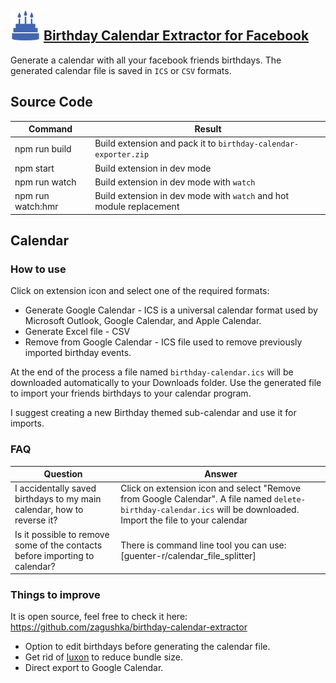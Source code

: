 ## ![Birthday Calendar Extractor for Facebook](public/icons/icon.48.png) [Birthday Calendar Extractor for Facebook](https://chrome.google.com/webstore/detail/birthday-calendar-extract/imielmggcccenhgncmpjlehemlinhjjo)

Generate a calendar with all your facebook friends birthdays.
The generated calendar file is saved in `ICS` or `CSV` formats.

## Source Code
| Command  | Result |
|---|---|
| npm run build | Build extension and pack it to `birthday-calendar-exporter.zip` |  
| npm start | Build extension in dev mode |  
| npm run watch | Build extension in dev mode with `watch` |  
| npm run watch:hmr | Build extension in dev mode with `watch` and hot module replacement |  

## Calendar

### How to use
Click on extension icon and select one of the required formats:
- Generate Google Calendar - ICS is a universal calendar format used by Microsoft Outlook, Google Calendar, and Apple Calendar.
- Generate Excel file - CSV
- Remove from Google Calendar - ICS file used to remove previously imported birthday events.

At the end of the process a file named `birthday-calendar.ics` will be downloaded automatically to your Downloads folder.
Use the generated file to import your friends birthdays to your calendar program.

I suggest creating a new Birthday themed sub-calendar and use it for imports.

### FAQ

| Question | Answer |
|---|---|
| I accidentally saved birthdays to my main calendar, how to reverse it? | Click on extension icon and select "Remove from Google Calendar". A file named `delete-birthday-calendar.ics` will be downloaded. Import the file to your calendar |
| Is it possible to remove some of the contacts before importing to calendar? | There is command line tool you can use: [guenter-r/calendar_file_splitter] |


### Things to improve
It is open source, feel free to check it here: https://github.com/zagushka/birthday-calendar-extractor
* Option to edit birthdays before generating the calendar file.
* Get rid of [luxon](https://moment.github.io/luxon/) to reduce bundle size.
* Direct export to Google Calendar.

